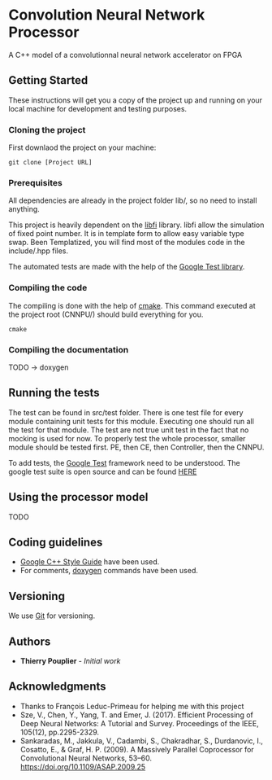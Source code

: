 


# Convolution Neural Network Processor

A C++ model of a convolutionnal neural network accelerator on FPGA

## Getting Started

These instructions will get you a copy of the project up and running on your local machine for development and testing purposes.

### Cloning the project

First downlaod the project on your machine:
```
git clone [Project URL]
```

### Prerequisites

All dependencies are already in the project folder lib/, so no need to install anything.

This project is heavily dependent on the [libfi](https://github.com/gsarkis/libfi) library. libfi allow the simulation of fixed point number. It is in template form to allow easy variable type swap. Been Templatized, you will find most of the modules code in the include/.hpp files.

The automated tests are made with the help of the [Google Test library](https://github.com/google/googletest).

### Compiling the code

The compiling is done with the help of [cmake](https://cmake.org/). This command executed at the project root (CNNPU/) should build everything for you.
```
cmake
```

### Compiling the documentation

TODO -> doxygen

## Running the tests

The test can be found in src/test folder. There is one test file for every module containing unit tests for this module. 
Executing one should run all the test for that module.
The test are not true unit test in the fact that no mocking is used for now. To properly test the whole processor,
smaller module should be tested first. PE, then CE, then Controller, then the CNNPU. 

To add tests, the [Google Test](https://github.com/google/googletest/blob/master/googletest/docs/Primer.md) framework need to be understood. The google test suite is open source and can be found [HERE](https://github.com/google/googletest)

## Using the processor model

TODO 

## Coding guidelines

* [Google C++ Style Guide](https://google.github.io/styleguide/cppguide.html) have been used.
* For comments, [doxygen](http://www.stack.nl/~dimitri/doxygen/) commands have been used.

## Versioning

We use [Git](https://git-scm.com/) for versioning.

## Authors

* **Thierry Pouplier** - *Initial work*

## Acknowledgments

* Thanks to François Leduc-Primeau for helping me with this project
* Sze, V., Chen, Y., Yang, T. and Emer, J. (2017). Efficient Processing of Deep Neural Networks: A Tutorial and Survey. Proceedings of the IEEE, 105(12), pp.2295-2329.
* Sankaradas, M., Jakkula, V., Cadambi, S., Chakradhar, S., Durdanovic, I., Cosatto, E., & Graf, H. P. (2009). A Massively Parallel Coprocessor for Convolutional Neural Networks, 53–60. https://doi.org/10.1109/ASAP.2009.25

